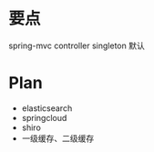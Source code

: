 # 要点






spring-mvc
controller singleton 默认



























# Plan
* elasticsearch 
* springcloud
* shiro
* 一级缓存、二级缓存











